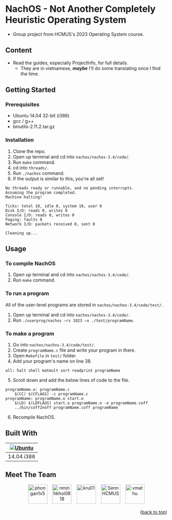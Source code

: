 <a name="readme-top"></a>

# NachOS - Not Another Completely Heuristic Operating System

- Group project from HCMUS's 2023 Operating System course.

## Content

- Read the guides, especially ProjectInfo, for full details.
  - They are in vietnamese, ***maybe*** I'll do some translating once I find the time.

## Getting Started

### Prerequisites

* Ubuntu 14.04 32-bit (i386)
* gcc / g++
* binutils-2.11.2.tar.gz

### Installation

1. Clone the repo.
2. Open up terminal and cd into `nachos/nachos-3.4/code/`.
3. Run `make` command.
4. cd into `threads/`.
5. Run `./nachos` command.
6. If the output is similar to this, you're all set!

```text
No threads ready or runnable, and no pending interrupts.
Assuming the program completed.
Machine halting!

Ticks: total 10, idle 0, system 10, user 0
Disk I/O: reads 0, writes 0
Console I/O: reads 0, writes 0
Paging: faults 0
Network I/O: packets received 0, sent 0

Cleaning up...
```

## Usage

### To compile NachOS

1. Open up terminal and cd into `nachos/nachos-3.4/code/`.
2. Run `make` command.

### To run a program

All of the user-level programs are stored in `nachos/nachos-3.4/code/test/`.

1. Open up terminal and cd into `nachos/nachos-3.4/code/`.
2. Run `./userprog/nachos –rs 1023 –x ./test/programName`.

### To make a program

1. Go into `nachos/nachos-3.4/code/test/`.
2. Create `programName.c` file and write your program in there.
3. Open `Makefile` in `test/` folder.
4. Add your program's name on line 38.

```make
all: halt shell matmult sort readprint programName
```

5. Scroll down and add the below lines of code to the file.

```make
programName.o: programName.c
	$(CC) $(CFLAGS) -c programName.c
programName: programName.o start.o
	$(LD) $(LDFLAGS) start.o programName.o -o programName.coff
	../bin/coff2noff programName.coff programName
 ```

6. Recompile NachOS.

## Built With

[ubuntuicon]: https://cdn.jsdelivr.net/gh/devicons/devicon/icons/ubuntu/ubuntu-plain.svg
[ubuntuurl]: https://releases.ubuntu.com/14.04/

| [![Ubuntu][ubuntuicon]][ubuntuurl] |
| :-: |
| 14.04 i386 |

## Meet The Team

<div align="center">
  <a href="https://github.com/phongan1x5"><img alt="phongan1x5" src="https://github.com/phongan1x5.png" width="60px" height="auto"></a>&nbsp;&nbsp;&nbsp;
  <a href="https://github.com/nminhkhoi0818"><img alt="nminhkhoi0818" src="https://github.com/nminhkhoi0818.png" width="60px" height="auto"></a>&nbsp;&nbsp;&nbsp;
  <a href="https://github.com/kru01"><img alt="kru01" src="https://github.com/kru01.png" width="60px" height="auto"></a>&nbsp;&nbsp;&nbsp;
  <a href="https://github.com/SennHCMUS"><img alt="SennHCMUS" src="https://github.com/SennHCMUS.png" width="60px" height="auto"></a>&nbsp;&nbsp;&nbsp;
  <a href="https://github.com/vmathu"><img alt="vmathu" src="https://github.com/vmathu.png" width="60px" height="auto"></a>
</div>

<p align="right">(<a href="#readme-top">back to top</a>)</p>
